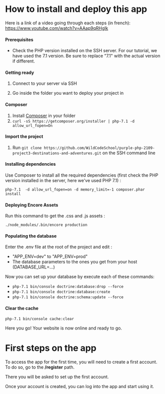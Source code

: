 # How to install and deploy this app

Here is a link of a video going through each steps (in french): https://www.youtube.com/watch?v=AAap9qRHgIk
 
 #### Prerequisites

- Check the PHP version installed on the SSH server. For our tutorial, we have used the 7.1 version. Be sure to replace "7.1" with the actual version if different.
 
#### Getting ready

1. Connect to your server via SSH

2. Go inside the folder you want to deploy your project in


#### Composer

1. Install [Composer](https://getcomposer.org/) in your folder
2. `curl -sS https://getcomposer.org/installer | php-7.1 -d allow_url_fopen=On`

  

#### Import the project

1. Run `git clone https://github.com/WildCodeSchool/purple-php-2109-project3-destinations-and-adventures.git` on the SSH command line 


#### Installing dependencies

Use Composer to install all the required dependencies (first check the PHP version installed in the server, here we've used PHP 7.1) :

    php-7.1  -d allow_url_fopen=on -d memory_limit=-1 composer.phar install

#### Deploying Encore Assets

Run this command to get the .css and .js assets :

    ./node_modules/.bin/encore production

#### Populating the database

Enter the .env file at the root of the project and edit :
 -   "APP_ENV=dev" to "APP_ENV=prod"
 -   The database parameters to the ones you get from your host (DATABASE_URL=...)

Now you can set up your database by execute each of these commands:
- `php-7.1 bin/console doctrine:database:drop --force`
- `php-7.1 bin/console doctrine:database:create`
- `php-7.1 bin/console doctrine:schema:update --force`

#### Clear the cache

    php-7.1 bin/console cache:clear

Here you go! Your website is now online and ready to go.

# First steps on the app

To access the app for the first time, you will need to create a first account.
To do so, go to the **/register** path.

There you will be asked to set up the first account.

Once your account is created, you can log into the app and start using it.

